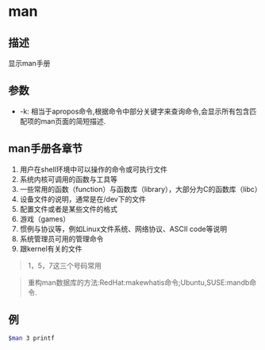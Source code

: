 # man

## 描述

显示man手册

## 参数

- -k: 相当于apropos命令,根据命令中部分关键字来查询命令,会显示所有包含匹配项的man页面的简短描述.

## man手册各章节

1. 用户在shell环境中可以操作的命令或可执行文件
2. 系统内核可调用的函数与工具等
3. 一些常用的函数（function）与函数库（library），大部分为C的函数库（libc）
4. 设备文件的说明，通常是在/dev下的文件
5. 配置文件或者是某些文件的格式
6. 游戏（games）
7. 惯例与协议等，例如Linux文件系统、网络协议、ASCII code等说明
8. 系统管理员可用的管理命令
9. 跟kernel有关的文件

>1，5，7这三个号码常用

>重构man数据库的方法:RedHat:makewhatis命令;Ubuntu,SUSE:mandb命令.

## 例
```sh
$man 3 printf
```
